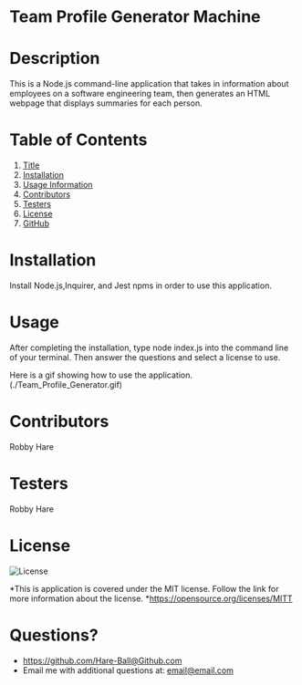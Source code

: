 # Team Profile Generator Machine
# Description
This is a Node.js command-line application that takes in information about employees on a software engineering team, then generates an HTML webpage that displays summaries for each person.

# Table of Contents
1. [Title](#Title)
2. [Installation](#Installation)
3. [Usage Information](#Usage)
4. [Contributors](#Contributors)
5. [Testers](#Testers)
6. [License](#License)
7. [GitHub](#GitHub)

# Installation
Install Node.js,Inquirer, and Jest npms in order to use this application.

# Usage
After completing the installation, type node index.js into the command line of your terminal. Then answer the questions and select a license to use.

Here is a gif showing how to use the application.
(./Team_Profile_Generator.gif)


# Contributors
Robby Hare

# Testers
Robby Hare

# License
![License](https://img.shields.io/badge/License-MIT-green.svg)

*This is application is covered under the MIT license. Follow the link for more information about the license.
*https://opensource.org/licenses/MITT

# Questions?
* https://github.com/Hare-Ball@Github.com
* Email me with additional questions at: email@email.com
